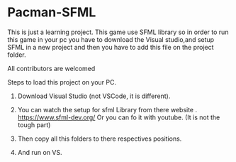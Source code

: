 # Pacman-SFML
This is just a learning project.
This game use SFML library so in order to run this game in your pc you have to download the Visual studio,and setup SFML in a new project and then you have to add this file on the project folder.

All contributors are welcomed

Steps to load this project on your PC.
1. Download Visual Studio (not VSCode, it is different).
2. You can watch the setup for sfml Library from there website . https://www.sfml-dev.org/
  Or you can fo it with youtube. (It is not the tough part)
 
3. Then copy all this folders to there respectives positions.
4. And run on VS.

